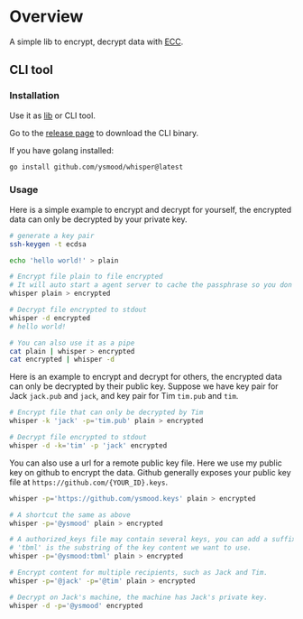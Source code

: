 <!-- markdownlint-disable MD010 -->

# Overview

A simple lib to encrypt, decrypt data with [ECC](https://en.wikipedia.org/wiki/Elliptic-curve_cryptography).

## CLI tool

### Installation

Use it as [lib](https://pkg.go.dev/github.com/ysmood/whisper/lib) or CLI tool.

Go to the [release page](https://github.com/ysmood/whisper/releases) to download the CLI binary.

If you have golang installed:

```bash
go install github.com/ysmood/whisper@latest
```

### Usage

Here is a simple example to encrypt and decrypt for yourself, the encrypted data can only be decrypted by your private key.

```bash
# generate a key pair
ssh-keygen -t ecdsa

echo 'hello world!' > plain

# Encrypt file plain to file encrypted
# It will auto start a agent server to cache the passphrase so you don't have to retype it.
whisper plain > encrypted

# Decrypt file encrypted to stdout
whisper -d encrypted
# hello world!

# You can also use it as a pipe
cat plain | whisper > encrypted
cat encrypted | whisper -d
```

Here is an example to encrypt and decrypt for others, the encrypted data can only be decrypted by their public key.
Suppose we have key pair for Jack `jack.pub` and `jack`, and key pair for Tim `tim.pub` and `tim`.

```bash
# Encrypt file that can only be decrypted by Tim
whisper -k 'jack' -p='tim.pub' plain > encrypted

# Decrypt file encrypted to stdout
whisper -d -k='tim' -p 'jack' encrypted
```

You can also use a url for a remote public key file.
Here we use my public key on github to encrypt the data.
Github generally exposes your public key file at `https://github.com/{YOUR_ID}.keys`.

```bash
whisper -p='https://github.com/ysmood.keys' plain > encrypted

# A shortcut the same as above
whisper -p='@ysmood' plain > encrypted

# A authorized_keys file may contain several keys, you can add a suffix to select a specific key.
# 'tbml' is the substring of the key content we want to use.
whisper -p='@ysmood:tbml' plain > encrypted

# Encrypt content for multiple recipients, such as Jack and Tim.
whisper -p='@jack' -p='@tim' plain > encrypted

# Decrypt on Jack's machine, the machine has Jack's private key.
whisper -d -p='@ysmood' encrypted
```
